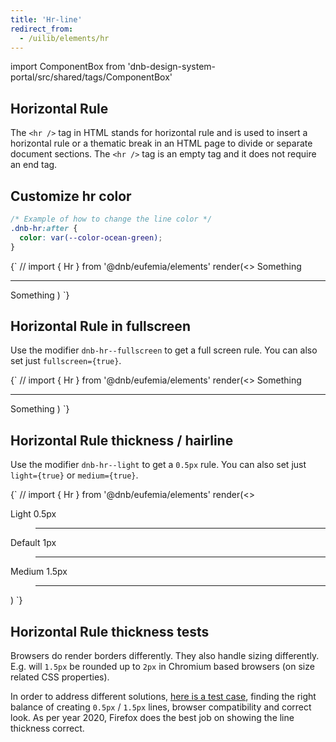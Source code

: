 ```yaml
---
title: 'Hr-line'
redirect_from:
  - /uilib/elements/hr
---
```


import ComponentBox from 'dnb-design-system-portal/src/shared/tags/ComponentBox'

## Horizontal Rule

The `<hr />` tag in HTML stands for horizontal rule and is used to insert a horizontal rule or a thematic break in an HTML page to divide or separate document sections. The `<hr />` tag is an empty tag and it does not require an end tag.

## Customize hr color

```css
/* Example of how to change the line color */
.dnb-hr:after {
  color: var(--color-ocean-green);
}
```

<ComponentBox hideCode useRender data-visual-test="hr-default">
{`
// import { Hr } from '@dnb/eufemia/elements'
render(<>
  Something
  <Hr />
  Something
</>)
`}
</ComponentBox>

## Horizontal Rule in fullscreen

Use the modifier `dnb-hr--fullscreen` to get a full screen rule. You can also set just `fullscreen={true}`.

<ComponentBox hideCode useRender data-visual-test="hr-fullscreen">
{`
// import { Hr } from '@dnb/eufemia/elements'
render(<>
  Something
  <Hr fullscreen />
  Something
</>)
`}
</ComponentBox>

## Horizontal Rule thickness / hairline

Use the modifier `dnb-hr--light` to get a `0.5px` rule. You can also set just `light={true}` or `medium={true}`.

<ComponentBox hideCode useRender data-visual-test="hr-thickness">
{`
// import { Hr } from '@dnb/eufemia/elements'
render(<>
  <Dl>
    <Dt>Light 0.5px</Dt>
    <Dd><Hr light /></Dd>
  </Dl>
  <Dl>
    <Dt>Default 1px</Dt>
    <Dd><Hr /></Dd>
  </Dl>
  <Dl>
    <Dt>Medium 1.5px</Dt>
    <Dd><Hr medium /></Dd>
  </Dl>
</>)
`}
</ComponentBox>

## Horizontal Rule thickness tests

Browsers do render borders differently. They also handle sizing differently. E.g. will `1.5px` be rounded up to `2px` in Chromium based browsers (on size related CSS properties).

In order to address different solutions, [here is a test case](https://r8ljo.csb.app/), finding the right balance of creating `0.5px` / `1.5px` lines, browser compatibility and correct look. As per year 2020, Firefox does the best job on showing the line thickness correct.
